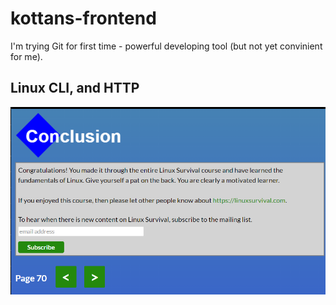# kottans-frontend
I'm trying Git for first time - powerful developing tool (but not yet convinient for me).
## Linux CLI, and HTTP
![linux_done](https://github.com/Yaroslav-Ms/kottans-frontend/blob/main/linux.PNG)
